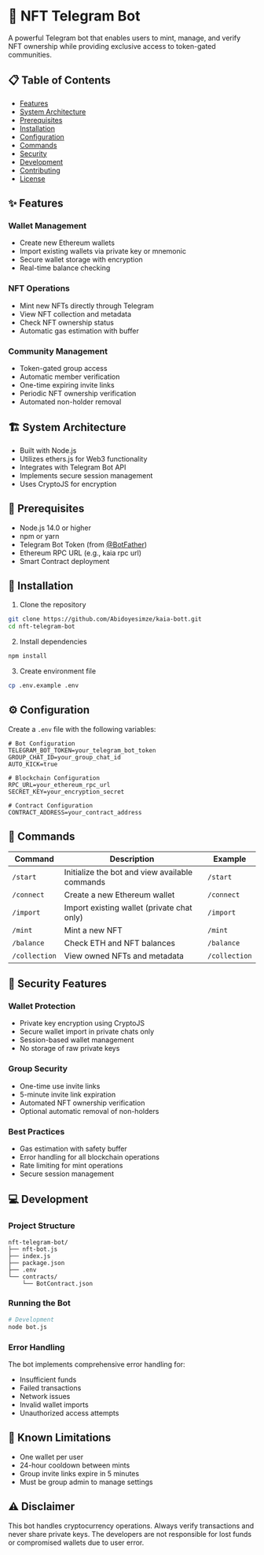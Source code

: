 # 🤖 NFT Telegram Bot

A powerful Telegram bot that enables users to mint, manage, and verify NFT ownership while providing exclusive access to token-gated communities.

## 📋 Table of Contents
- [Features](#features)
- [System Architecture](#system-architecture)
- [Prerequisites](#prerequisites)
- [Installation](#installation)
- [Configuration](#configuration)
- [Commands](#commands)
- [Security](#security)
- [Development](#development)
- [Contributing](#contributing)
- [License](#license)

## ✨ Features

### Wallet Management
- Create new Ethereum wallets
- Import existing wallets via private key or mnemonic
- Secure wallet storage with encryption
- Real-time balance checking

### NFT Operations
- Mint new NFTs directly through Telegram
- View NFT collection and metadata
- Check NFT ownership status
- Automatic gas estimation with buffer

### Community Management
- Token-gated group access
- Automatic member verification
- One-time expiring invite links
- Periodic NFT ownership verification
- Automated non-holder removal

## 🏗 System Architecture
- Built with Node.js
- Utilizes ethers.js for Web3 functionality
- Integrates with Telegram Bot API
- Implements secure session management
- Uses CryptoJS for encryption

## 🔧 Prerequisites
- Node.js 14.0 or higher
- npm or yarn
- Telegram Bot Token (from [@BotFather](https://t.me/botfather))
- Ethereum RPC URL (e.g., kaia rpc url)
- Smart Contract deployment

## 🚀 Installation

1. Clone the repository
```bash
git clone https://github.com/Abidoyesimze/kaia-bott.git
cd nft-telegram-bot
```

2. Install dependencies
```bash
npm install
```

3. Create environment file
```bash
cp .env.example .env
```

## ⚙️ Configuration

Create a `.env` file with the following variables:
```env
# Bot Configuration
TELEGRAM_BOT_TOKEN=your_telegram_bot_token
GROUP_CHAT_ID=your_group_chat_id
AUTO_KICK=true

# Blockchain Configuration
RPC_URL=your_ethereum_rpc_url
SECRET_KEY=your_encryption_secret

# Contract Configuration
CONTRACT_ADDRESS=your_contract_address
```

## 📱 Commands

| Command | Description | Example |
|---------|-------------|---------|
| `/start` | Initialize the bot and view available commands | `/start` |
| `/connect` | Create a new Ethereum wallet | `/connect` |
| `/import` | Import existing wallet (private chat only) | `/import` |
| `/mint` | Mint a new NFT | `/mint` |
| `/balance` | Check ETH and NFT balances | `/balance` |
| `/collection` | View owned NFTs and metadata | `/collection` |

## 🔐 Security Features

### Wallet Protection
- Private key encryption using CryptoJS
- Secure wallet import in private chats only
- Session-based wallet management
- No storage of raw private keys

### Group Security
- One-time use invite links
- 5-minute invite link expiration
- Automated NFT ownership verification
- Optional automatic removal of non-holders

### Best Practices
- Gas estimation with safety buffer
- Error handling for all blockchain operations
- Rate limiting for mint operations
- Secure session management

## 💻 Development

### Project Structure
```
nft-telegram-bot/
├── nft-bot.js
├── index.js
├── package.json
├── .env
└── contracts/
    └── BotContract.json
```

### Running the Bot
```bash
# Development
node bot.js
```

### Error Handling
The bot implements comprehensive error handling for:
- Insufficient funds
- Failed transactions
- Network issues
- Invalid wallet imports
- Unauthorized access attempts

## 🚧 Known Limitations
- One wallet per user
- 24-hour cooldown between mints
- Group invite links expire in 5 minutes
- Must be group admin to manage settings

## ⚠️ Disclaimer

This bot handles cryptocurrency operations. Always verify transactions and never share private keys. The developers are not responsible for lost funds or compromised wallets due to user error.

